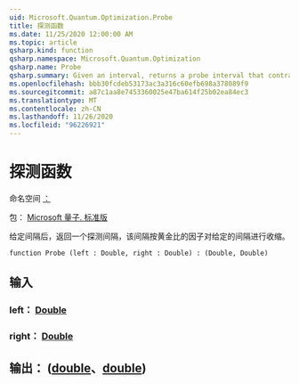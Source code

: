 ```yaml
---
uid: Microsoft.Quantum.Optimization.Probe
title: 探测函数
ms.date: 11/25/2020 12:00:00 AM
ms.topic: article
qsharp.kind: function
qsharp.namespace: Microsoft.Quantum.Optimization
qsharp.name: Probe
qsharp.summary: Given an interval, returns a probe interval that contracts the given interval by a factor of the golden ratio.
ms.openlocfilehash: bbb30fcdeb53173ac3a316c60efb698a378089f9
ms.sourcegitcommit: a87c1aa8e7453360025e47ba614f25b02ea84ec3
ms.translationtype: MT
ms.contentlocale: zh-CN
ms.lasthandoff: 11/26/2020
ms.locfileid: "96226921"
---
```

# <a name="probe-function"></a>探测函数

命名空间 [：](xref:Microsoft.Quantum.Optimization)

包： [Microsoft 量子. 标准版](https://nuget.org/packages/Microsoft.Quantum.Standard)


给定间隔后，返回一个探测间隔，该间隔按黄金比的因子对给定的间隔进行收缩。

```qsharp
function Probe (left : Double, right : Double) : (Double, Double)
```


## <a name="input"></a>输入

### <a name="left--double"></a>left： [Double](xref:microsoft.quantum.lang-ref.double)




### <a name="right--double"></a>right： [Double](xref:microsoft.quantum.lang-ref.double)





## <a name="output--doubledouble"></a>输出： ([double](xref:microsoft.quantum.lang-ref.double)、[double](xref:microsoft.quantum.lang-ref.double)) 

